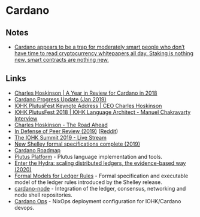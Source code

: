 # Cardano

## Notes

* [Cardano appears to be a trap for moderately smart people who don’t have time to read cryptocurrency whitepapers all day. Staking is nothing new, smart contracts are nothing new.](https://news.ycombinator.com/item?id=26005048)

## Links

* [Charles Hoskinson \| A Year in Review for Cardano in 2018](https://www.youtube.com/watch?v=EJQKSTcL5pI)
* [Cardano Progress Update \(Jan 2019\)](https://www.youtube.com/watch?v=TWVwfedO54Y)
* [IOHK PlutusFest Keynote Address \| CEO Charles Hoskinson](https://www.youtube.com/watch?v=MbTlrzvz6Bc)
* [IOHK PlutusFest 2018 \| IOHK Language Architect - Manuel Chakravarty Interview](https://www.youtube.com/watch?v=uZL9SBNfS-0&feature=share)
* [Charles Hoskinson - The Road Ahead](https://www.youtube.com/watch?v=Hu9-j2H9qQY)
* [In Defense of Peer Review \(2019\)](https://www.youtube.com/watch?v=3-rbn73cUEk) \([Reddit](https://www.reddit.com/r/cardano/comments/aopmjc/in_defense_of_peer_review/)\)
* [The IOHK Summit 2019 - Live Stream](https://www.youtube.com/watch?v=ZAJ5n_smUY4)
* [New Shelley formal specifications complete \(2019\)](https://iohk.io/blog/new-shelley-formal-specifications-complete/)
* [Cardano Roadmap](https://cardanoroadmap.com/)
* [Plutus Platform](https://github.com/input-output-hk/plutus) - Plutus language implementation and tools.
* [Enter the Hydra: scaling distributed ledgers, the evidence-based way \(2020\)](https://iohk.io/en/blog/posts/2020/03/26/enter-the-hydra-scaling-distributed-ledgers-the-evidence-based-way/)
* [Formal Models for Ledger Rules](https://github.com/input-output-hk/cardano-ledger-specs) - Formal specification and executable model of the ledger rules introduced by the Shelley release.
* [cardano-node](https://github.com/input-output-hk/cardano-node) - Integration of the ledger, consensus, networking and node shell repositories.
* [Cardano Ops](https://github.com/input-output-hk/cardano-ops) - NixOps deployment configuration for IOHK/Cardano devops.

